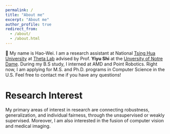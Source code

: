 ```yaml
---
permalink: /
title: "About me"
excerpt: "About me"
author_profile: true
redirect_from: 
  - /about/
  - /about.html
---
```


  👋 My name is Hao-Wei. I am a research assistant at National [Tsing Hua University](https://nthu-en.site.nthu.edu.tw/) at [Theta Lab](http://theta.cs.nthu.edu.tw/) advised by Prof. **Yiyu Shi** at the [Unversity of Notre Dame](https://www.nd.edu/). During my B.S study, I interned at AMD and Point Robotics. Right now, I am applying for M.S. and Ph.D. programs in Computer Science in the U.S. Feel free to contact me if you have any questions!

Research Interest
======
My primary areas of interest in research are connecting robustness, generalization, and individual fairness, through the unsupervised or weakly supervised. Moreover, I am also interested in the fusion of computer vision and medical imaging.
